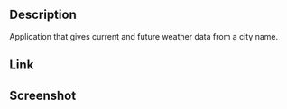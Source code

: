 ## Description
Application that gives current and future weather data from a city name.

## Link

## Screenshot

